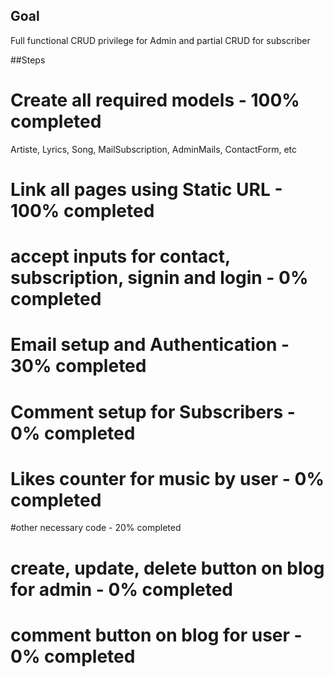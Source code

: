 ## Goal
Full functional CRUD privilege for Admin and partial CRUD for subscriber

##Steps
# Create all required models - 100% completed
Artiste, Lyrics, Song, MailSubscription, AdminMails, ContactForm, etc

# Link all pages using Static URL - 100% completed

# accept inputs for contact, subscription, signin and login - 0% completed

# Email setup and Authentication - 30% completed

# Comment setup for Subscribers - 0% completed

# Likes counter for music by user - 0% completed

#other necessary code - 20% completed

# create, update, delete button on blog for admin - 0% completed

# comment button on blog for user - 0% completed
